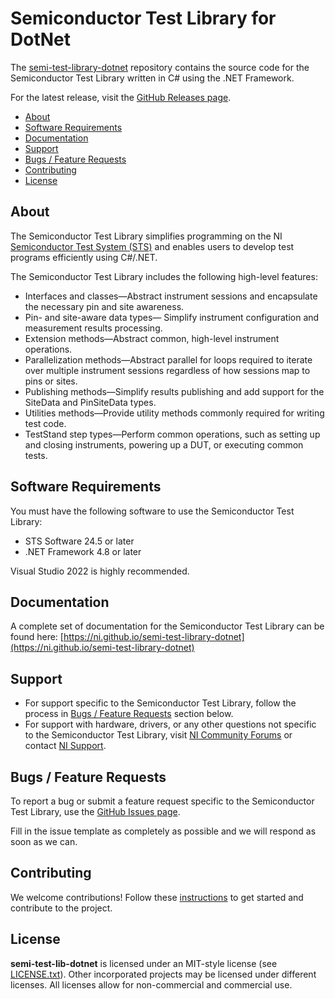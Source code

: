 # Semiconductor Test Library for DotNet

The [semi-test-library-dotnet](https://github.com/ni/semi-test-library-dotnet) repository contains the source code for the Semiconductor Test Library written in C# using the .NET Framework.

For the latest release, visit the [GitHub Releases page](https://github.com/ni/semi-test-library-dotnet/releases).

- [About](#about)
- [Software Requirements](#software-requirements)
- [Documentation](#documentation)
- [Support](#support)
- [Bugs / Feature Requests](#bugs--feature-requests)
- [Contributing](#contributing)
- [License](#license)

## About

The Semiconductor Test Library simplifies programming on the NI [Semiconductor Test System (STS)](https://www.ni.com/sts) and enables users to develop test programs efficiently using C#/.NET.

The Semiconductor Test Library includes the following high-level features:

- Interfaces and classes—Abstract instrument sessions and encapsulate the necessary pin and site awareness.
- Pin- and site-aware data types— Simplify instrument configuration and measurement results processing.
- Extension methods—Abstract common, high-level instrument operations.
- Parallelization methods—Abstract parallel for loops required to iterate over multiple instrument sessions regardless of how sessions map to pins or sites.
- Publishing methods—Simplify results publishing and add support for the SiteData and PinSiteData types.
- Utilities methods—Provide utility methods commonly required for writing test code.
- TestStand step types—Perform common operations, such as setting up and closing instruments, powering up a DUT, or executing common tests.

## Software Requirements

You must have the following software to use the Semiconductor Test Library:

- STS Software 24.5 or later
- .NET Framework 4.8 or later

Visual Studio 2022 is highly recommended.

## Documentation

A complete set of documentation for the Semiconductor Test Library can be found here: [https://ni.github.io/semi-test-library-dotnet](https://ni.github.io/semi-test-library-dotnet)

## Support

- For support specific to the Semiconductor Test Library, follow the process in [Bugs / Feature Requests](#bugs--feature-requests) section below.
- For support with hardware, drivers, or any other questions not specific to the Semiconductor Test Library, visit [NI Community Forums](https://forums.ni.com/) or contact [NI Support](https://ni.com/ask).

## Bugs / Feature Requests

To report a bug or submit a feature request specific to the Semiconductor Test Library, use the [GitHub Issues page](https://github.com/ni/semi-test-library-dotnet/issues).

Fill in the issue template as completely as possible and we will respond as soon as we can.

## Contributing

We welcome contributions! Follow these [instructions](CONTRIBUTING.md) to get started and contribute to the project.

## License

**semi-test-lib-dotnet** is licensed under an MIT-style license (see [LICENSE.txt](LICENSE.txt)). Other incorporated projects may be licensed under different licenses. All licenses allow for non-commercial and commercial use.
